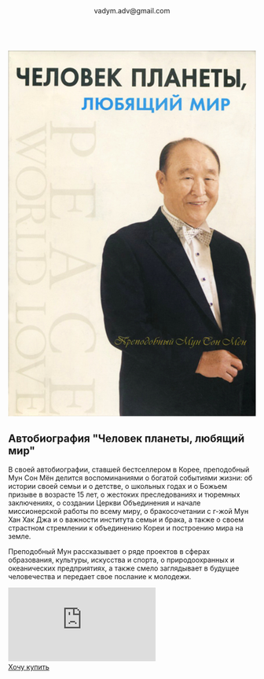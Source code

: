 <html lang="ru">
    <head>
        <meta charset="UTF-8">
        <link rel="stylesheet" href="global-style.css">
        <link rel="stylesheet" href="tf-style.css">
        <link rel="stylesheet" href="tf-style-mob.css">
        <link href="https://fonts.googleapis.com/css2?family=Kaushan+Script&family=Montserrat&display=swap" rel="stylesheet">
        <link rel="icon" type="image/png" href="icons/owl.png"/>
    </head>
    <body>
        <header class="header">
            <div class="menu">
                <div class="email">vadym.adv@gmail.com</div>
                <div class="empty">&nbsp;</div>
                <div class="soc">
                    <a class="fb" href="https://www.facebook.com/FatherTrueLife" target="_blank"></a>
                    <a class="ins" target="_blank"></a>
                </div>                     
            </div>
        </header>
        <section class="content">
            <div class="banner-text">
                <img src="img/tf-b.jpg">
                <div class="about-book">
                    <h2 class="custom" id="gs">Автобиография "Человек планеты, любящий мир"</h2>
                    <p>В своей автобиографии, ставшей бестселлером в Корее, преподобный Мун Сон Мён делится воспоминаниями о богатой событиями жизни: об истории своей семьи и о детстве, о школьных годах и о Божьем призыве в возрасте 15 лет, о жестоких преследованиях и тюремных заключениях, о создании Церкви Объединения и начале миссионерской работы по всему миру, о бракосочетании с г-жой Мун Хан Хак Джа и о важности института семьи и брака, а также о своем страстном стремлении к объединению Кореи и построению мира на земле.</p><p>Преподобный Мун рассказывает о ряде проектов в сферах образования, культуры, искусства и спорта, о природоохранных и океанических предприятиях, а также смело заглядывает в будущее человечества и передает свое послание к молодежи.</p>
                    <div class="video"><iframe  class="responsive-iframe" src="https://www.youtube-nocookie.com/embed/urslhdjxDYA" frameborder="0" allow="accelerometer; autoplay; clipboard-write; encrypted-media; gyroscope; picture-in-picture" allowfullscreen></iframe></div> <!--width="620" height="375" -->
                <div class="button-order"><a href="https://forms.gle/txkci3X1aJAq9n2H8" target="_blank">Хочу купить</a></div>
                </div>
            </div>
        </section>
    </body>
</html>
